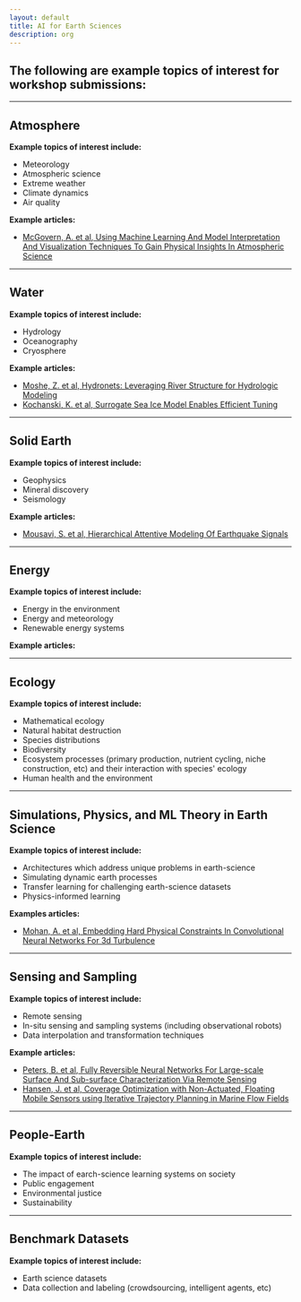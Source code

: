 ```yaml
---
layout: default
title: AI for Earth Sciences
description: org
---  
```


## The following are example topics of interest for workshop submissions: 

---  

## Atmosphere

<b>Example topics of interest include:</b> 

* Meteorology   
* Atmospheric science  
* Extreme weather  
* Climate dynamics      
* Air quality  

<b>Example articles:</b>  

* [McGovern, A. et al, Using Machine Learning And Model Interpretation And Visualization Techniques To Gain Physical Insights In Atmospheric Science](https://ai4earthscience.github.io/iclr-2020-workshop/papers/ai4earth16.pdf)  

---  

## Water   

<b>Example topics of interest include:</b>   

* Hydrology  
* Oceanography  
* Cryosphere  

<b>Example articles:</b>   

* [Moshe, Z. et al, Hydronets: Leveraging River Structure for Hydrologic Modeling](https://ai4earthscience.github.io/iclr-2020-workshop/papers/ai4earth04.pdf)  
* [Kochanski, K. et al, Surrogate Sea Ice Model Enables Efficient Tuning](https://ai4earthscience.github.io/iclr-2020-workshop/papers/ai4earth26.pdf)   

---  

## Solid Earth   

<b>Example topics of interest include:</b>   

* Geophysics  
* Mineral discovery  
* Seismology  

<b>Example articles:</b>   

* [Mousavi, S. et al, Hierarchical Attentive Modeling Of Earthquake Signals](https://www.researchgate.net/publication/343542274_HIERARCHICAL_ATTENTIVE_MODELING_OF_EARTH-_QUAKE_SIGNALS)

---  

## Energy  

<b>Example topics of interest include:</b> 

* Energy in the environment   
* Energy and meteorology 
* Renewable energy systems     

<b>Example articles:</b>   

--- 

## Ecology     

<b>Example topics of interest include:</b>   

* Mathematical ecology
* Natural habitat destruction 
* Species distributions  
* Biodiversity  
* Ecosystem processes (primary production, nutrient cycling, niche construction, etc) and their interaction with species' ecology  
* Human health and the environment    

---  

## Simulations, Physics, and ML Theory in Earth Science   

<b>Example topics of interest include:</b>   

* Architectures which address unique problems in earth-science   
* Simulating dynamic earth processes  
* Transfer learning for challenging earth-science datasets  
* Physics-informed learning  

<b>Examples articles:</b>   

* [Mohan, A. et al, Embedding Hard Physical Constraints In Convolutional Neural Networks For 3d Turbulence](https://ai4earthscience.github.io/iclr-2020-workshop/papers/ai4earth14.pdf)  

---  

## Sensing and Sampling    

<b>Example topics of interest include:</b>   

* Remote sensing  
* In-situ sensing and sampling systems (including observational robots)   
* Data interpolation and transformation techniques  

<b>Example articles:</b>   

* [Peters, B. et al, Fully Reversible Neural Networks For Large-scale Surface And Sub-surface Characterization Via Remote Sensing](https://ai4earthscience.github.io/iclr-2020-workshop/papers/ai4earth24.pdf)   
* [Hansen, J. et al, Coverage Optimization with Non-Actuated, Floating Mobile Sensors
using Iterative Trajectory Planning in Marine Flow Fields](https://www.cim.mcgill.ca/~mrl/pubs/jhansen/IROS2018.pdf)

---  

## People-Earth    

<b>Example topics of interest include:</b>   

* The impact of earch-science learning systems on society    
* Public engagement 
* Environmental justice  
* Sustainability    

--- 

## Benchmark Datasets  
<b>Example topics of interest include:</b>   

* Earth science datasets  
* Data collection and labeling (crowdsourcing, intelligent agents, etc)   



